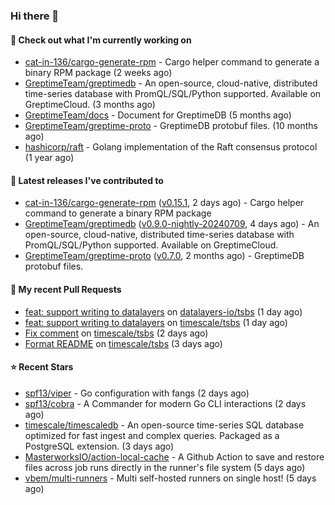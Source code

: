 ### Hi there 👋

#### 👷 Check out what I'm currently working on

- [cat-in-136/cargo-generate-rpm](https://github.com/cat-in-136/cargo-generate-rpm) - Cargo helper command to generate a binary RPM package (2 weeks ago)
- [GreptimeTeam/greptimedb](https://github.com/GreptimeTeam/greptimedb) - An open-source, cloud-native, distributed time-series database with PromQL/SQL/Python supported. Available on GreptimeCloud. (3 months ago)
- [GreptimeTeam/docs](https://github.com/GreptimeTeam/docs) - Document for GreptimeDB (5 months ago)
- [GreptimeTeam/greptime-proto](https://github.com/GreptimeTeam/greptime-proto) - GreptimeDB protobuf files. (10 months ago)
- [hashicorp/raft](https://github.com/hashicorp/raft) - Golang implementation of the Raft consensus protocol (1 year ago)

#### 🔭 Latest releases I've contributed to

- [cat-in-136/cargo-generate-rpm](https://github.com/cat-in-136/cargo-generate-rpm) ([v0.15.1](https://github.com/cat-in-136/cargo-generate-rpm/releases/tag/v0.15.1), 2 days ago) - Cargo helper command to generate a binary RPM package
- [GreptimeTeam/greptimedb](https://github.com/GreptimeTeam/greptimedb) ([v0.9.0-nightly-20240709](https://github.com/GreptimeTeam/greptimedb/releases/tag/v0.9.0-nightly-20240709), 4 days ago) - An open-source, cloud-native, distributed time-series database with PromQL/SQL/Python supported. Available on GreptimeCloud.
- [GreptimeTeam/greptime-proto](https://github.com/GreptimeTeam/greptime-proto) ([v0.7.0](https://github.com/GreptimeTeam/greptime-proto/releases/tag/v0.7.0), 2 months ago) - GreptimeDB protobuf files.

#### 🔨 My recent Pull Requests

- [feat: support writing to datalayers](https://github.com/datalayers-io/tsbs/pull/1) on [datalayers-io/tsbs](https://github.com/datalayers-io/tsbs) (1 day ago)
- [feat: support writing to datalayers](https://github.com/timescale/tsbs/pull/258) on [timescale/tsbs](https://github.com/timescale/tsbs) (1 day ago)
- [Fix comment](https://github.com/timescale/tsbs/pull/257) on [timescale/tsbs](https://github.com/timescale/tsbs) (2 days ago)
- [Format README](https://github.com/timescale/tsbs/pull/256) on [timescale/tsbs](https://github.com/timescale/tsbs) (3 days ago)

#### ⭐ Recent Stars

- [spf13/viper](https://github.com/spf13/viper) - Go configuration with fangs (2 days ago)
- [spf13/cobra](https://github.com/spf13/cobra) - A Commander for modern Go CLI interactions (2 days ago)
- [timescale/timescaledb](https://github.com/timescale/timescaledb) - An open-source time-series SQL database optimized for fast ingest and complex queries.  Packaged as a PostgreSQL extension. (3 days ago)
- [MasterworksIO/action-local-cache](https://github.com/MasterworksIO/action-local-cache) - A Github Action to save and restore files across job runs directly in the runner&#39;s file system (5 days ago)
- [vbem/multi-runners](https://github.com/vbem/multi-runners) - Multi self-hosted runners on single host! (5 days ago)
